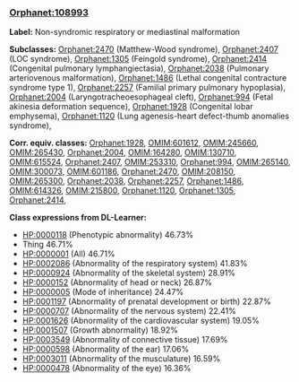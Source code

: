 
### [Orphanet:108993](http://www.orpha.net/ORDO/Orphanet_108993)
**Label:** Non-syndromic respiratory or mediastinal malformation

**Subclasses:** [Orphanet:2470](http://www.orpha.net/ORDO/Orphanet_2470) (Matthew-Wood syndrome), [Orphanet:2407](http://www.orpha.net/ORDO/Orphanet_2407) (LOC syndrome), [Orphanet:1305](http://www.orpha.net/ORDO/Orphanet_1305) (Feingold syndrome), [Orphanet:2414](http://www.orpha.net/ORDO/Orphanet_2414) (Congenital pulmonary lymphangiectasia), [Orphanet:2038](http://www.orpha.net/ORDO/Orphanet_2038) (Pulmonary arteriovenous malformation), [Orphanet:1486](http://www.orpha.net/ORDO/Orphanet_1486) (Lethal congenital contracture syndrome type 1), [Orphanet:2257](http://www.orpha.net/ORDO/Orphanet_2257) (Familial primary pulmonary hypoplasia), [Orphanet:2004](http://www.orpha.net/ORDO/Orphanet_2004) (Laryngotracheoesophageal cleft), [Orphanet:994](http://www.orpha.net/ORDO/Orphanet_994) (Fetal akinesia deformation sequence), [Orphanet:1928](http://www.orpha.net/ORDO/Orphanet_1928) (Congenital lobar emphysema), [Orphanet:1120](http://www.orpha.net/ORDO/Orphanet_1120) (Lung agenesis-heart defect-thumb anomalies syndrome), 

**Corr. equiv. classes:** [Orphanet:1928](http://www.orpha.net/ORDO/Orphanet_1928), [OMIM:601612](http://purl.obolibrary.org/obo/OMIM_601612), [OMIM:245660](http://purl.obolibrary.org/obo/OMIM_245660), [OMIM:265430](http://purl.obolibrary.org/obo/OMIM_265430), [Orphanet:2004](http://www.orpha.net/ORDO/Orphanet_2004), [OMIM:164280](http://purl.obolibrary.org/obo/OMIM_164280), [OMIM:130710](http://purl.obolibrary.org/obo/OMIM_130710), [OMIM:615524](http://purl.obolibrary.org/obo/OMIM_615524), [Orphanet:2407](http://www.orpha.net/ORDO/Orphanet_2407), [OMIM:253310](http://purl.obolibrary.org/obo/OMIM_253310), [Orphanet:994](http://www.orpha.net/ORDO/Orphanet_994), [OMIM:265140](http://purl.obolibrary.org/obo/OMIM_265140), [OMIM:300073](http://purl.obolibrary.org/obo/OMIM_300073), [OMIM:601186](http://purl.obolibrary.org/obo/OMIM_601186), [Orphanet:2470](http://www.orpha.net/ORDO/Orphanet_2470), [OMIM:208150](http://purl.obolibrary.org/obo/OMIM_208150), [OMIM:265300](http://purl.obolibrary.org/obo/OMIM_265300), [Orphanet:2038](http://www.orpha.net/ORDO/Orphanet_2038), [Orphanet:2257](http://www.orpha.net/ORDO/Orphanet_2257), [Orphanet:1486](http://www.orpha.net/ORDO/Orphanet_1486), [OMIM:614326](http://purl.obolibrary.org/obo/OMIM_614326), [OMIM:215800](http://purl.obolibrary.org/obo/OMIM_215800), [Orphanet:1120](http://www.orpha.net/ORDO/Orphanet_1120), [Orphanet:1305](http://www.orpha.net/ORDO/Orphanet_1305), [Orphanet:2414](http://www.orpha.net/ORDO/Orphanet_2414), 

**Class expressions from DL-Learner:**

- [HP:0000118](http://purl.obolibrary.org/obo/HP_0000118) (Phenotypic abnormality) 46.73%
- Thing 46.71%
- [HP:0000001](http://purl.obolibrary.org/obo/HP_0000001) (All) 46.71%
- [HP:0002086](http://purl.obolibrary.org/obo/HP_0002086) (Abnormality of the respiratory system) 41.83%
- [HP:0000924](http://purl.obolibrary.org/obo/HP_0000924) (Abnormality of the skeletal system) 28.91%
- [HP:0000152](http://purl.obolibrary.org/obo/HP_0000152) (Abnormality of head or neck) 26.87%
- [HP:0000005](http://purl.obolibrary.org/obo/HP_0000005) (Mode of inheritance) 24.47%
- [HP:0001197](http://purl.obolibrary.org/obo/HP_0001197) (Abnormality of prenatal development or birth) 22.87%
- [HP:0000707](http://purl.obolibrary.org/obo/HP_0000707) (Abnormality of the nervous system) 22.41%
- [HP:0001626](http://purl.obolibrary.org/obo/HP_0001626) (Abnormality of the cardiovascular system) 19.05%
- [HP:0001507](http://purl.obolibrary.org/obo/HP_0001507) (Growth abnormality) 18.92%
- [HP:0003549](http://purl.obolibrary.org/obo/HP_0003549) (Abnormality of connective tissue) 17.69%
- [HP:0000598](http://purl.obolibrary.org/obo/HP_0000598) (Abnormality of the ear) 17.06%
- [HP:0003011](http://purl.obolibrary.org/obo/HP_0003011) (Abnormality of the musculature) 16.59%
- [HP:0000478](http://purl.obolibrary.org/obo/HP_0000478) (Abnormality of the eye) 16.36%


